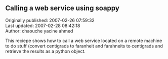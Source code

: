 ## Calling a web service using soappy  
Originally published: 2007-02-26 07:59:32  
Last updated: 2007-02-28 08:42:18  
Author: chaouche yacine ahmed  
  
This reciepe shows how to call a web service located on a remote machine to do stuff (convert centigrads to faranheit and farahneits to centigrads and retrieve the results as a python object.